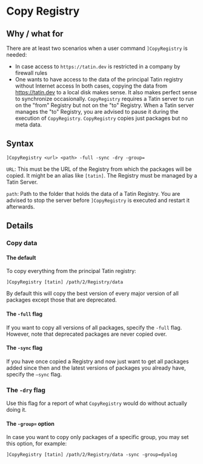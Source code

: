 # Copy Registry

## Why / what for

There are at least two scenarios when a user command `]CopyRegistry` is needed:

* In case access to `https://tatin.dev` is restricted in a company by firewall rules
* One wants to have access to the data of the principal Tatin registry without Internet access
In both cases, copying the data from https://tatin.dev to a local disk makes sense. It also makes perfect sense to synchronize occasionally.
`CopyRegistry` requires a Tatin server to run on the "from" Registry but not on the "to" Registry. When a Tatin server manages the "to" Registry, you are advised to pause it during the execution of `CopyRegistry`.
`CopyRegistry` copies just packages but no meta data.

## Syntax

```
]CopyRegistry <url> <path> -full -sync -dry -group=
```

`URL`: This must be the URL of the Registry from which the packages will be copied. It might be an alias like `[tatin]`. The Registry must be managed by a Tatin Server.

`path`: Path to the folder that holds the data of a Tatin Registry. You are advised to stop the server before `]CopyRegistry` is executed and restart it afterwards.

## Details

### Copy data

#### The default

To copy everything from the principal Tatin registry:

```
]CopyRegistry [tatin] /path/2/Registry/data
```

By default this will copy the best version of every major version of all packages except those that are deprecated.

#### The `-full` flag

If you want to copy all versions of all packages, specify the `-full` flag. However, note that deprecated packages are never copied over.

#### The `-sync` flag

If you have once copied a Registry and now just want to get all packages added since then and the latest versions of packages you already have, specify the `—sync` flag.

### The `-dry` flag

Use this flag for a report of what `CopyRegistry` would do without actually doing it.

#### The `-group=` option
In case you want to copy only packages of a specific group, you may set this option, for example:

```
]CopyRegistry [tatin] /path/2/Registry/data -sync -group=dyalog
```

